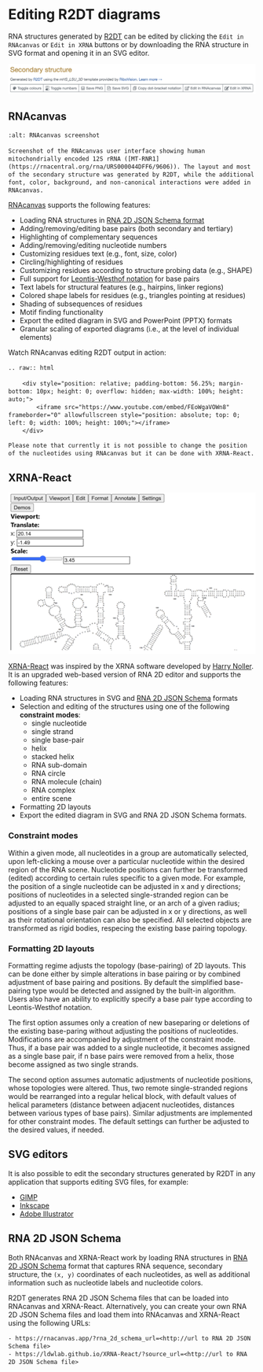 # Editing R2DT diagrams

RNA structures generated by [R2DT](https://rnacentral.org/r2dt) can be edited by clicking the `Edit in RNAcanvas` or `Edit in XRNA` buttons or by downloading the RNA structure in SVG format and opening it in an SVG editor.

![R2DT controls](images/r2dt-control-panel.png)

## RNAcanvas

```{figure} images/rnacanvas.png
:alt: RNAcanvas screenshot

Screenshot of the RNAcanvas user interface showing human mitochondrially encoded 12S rRNA ([MT-RNR1](https://rnacentral.org/rna/URS000044DFF6/9606)). The layout and most of the secondary structure was generated by R2DT, while the additional font, color, background, and non-canonical interactions were added in RNAcanvas.
```

[RNAcanvas](https://rnacanvas.app) supports the following features:
- Loading RNA structures in [RNA 2D JSON Schema format](https://github.com/LDWLab/RNA2D-data-schema/)
- Adding/removing/editing base pairs (both secondary and tertiary)
- Highlighting of complementary sequences
- Adding/removing/editing nucleotide numbers
- Customizing residues text (e.g., font, size, color)
- Circling/highlighting of residues
- Customizing residues according to structure probing data (e.g., SHAPE)
- Full support for [Leontis-Westhof notation](https://pubmed.ncbi.nlm.nih.gov/11345429/) for base pairs
- Text labels for structural features (e.g., hairpins, linker regions)
- Colored shape labels for residues (e.g., triangles pointing at residues)
- Shading of subsequences of residues
- Motif finding functionality
- Export the edited diagram in SVG and PowerPoint (PPTX) formats
- Granular scaling of exported diagrams (i.e., at the level of individual elements)

Watch RNAcanvas editing R2DT output in action:

```{eval-rst}
.. raw:: html

    <div style="position: relative; padding-bottom: 56.25%; margin-bottom: 10px; height: 0; overflow: hidden; max-width: 100%; height: auto;">
        <iframe src="https://www.youtube.com/embed/FEoWgaVOWn8" frameborder="0" allowfullscreen style="position: absolute; top: 0; left: 0; width: 100%; height: 100%;"></iframe>
    </div>
```

```{admonition} Note
Please note that currently it is not possible to change the position of the nucleotides using RNAcanvas but it can be done with XRNA-React.
```

## XRNA-React

![XRNA-React screenshot](images/xrna-react.png)

[XRNA-React](https://github.com/LDWLab/XRNA-React) was inspired by the XRNA software developed by [Harry Noller](https://en.wikipedia.org/wiki/Harry_F._Noller). It is an upgraded web-based version of RNA 2D editor and supports the following features:

- Loading RNA structures in SVG and [RNA 2D JSON Schema](https://github.com/LDWLab/RNA2D-data-schema/) formats
- Selection and editing of the structures using one of the following **constraint modes**:
    - single nucleotide
    - single strand
    - single base-pair
    - helix
    - stacked helix
    - RNA sub-domain
    - RNA circle
    - RNA molecule (chain)
    - RNA complex
    - entire scene
- Formatting 2D layouts
- Export the edited diagram in SVG and RNA 2D JSON Schema formats.

### Constraint modes

Within a given mode, all nucleotides in a group are automatically selected, upon left-clicking a mouse over a particular nucleotide within the desired region of the RNA scene. Nucleotide positions can further be transformed (edited) according to certain rules specific to a given mode. For example, the position of a single nucleotide can be adjusted in x and y directions; positions of nucleotides in a selected single-stranded region can be adjusted to an equally spaced  straight line, or an arch of a given radius; positions of a single base pair can be adjusted in x or y directions, as well as their rotational orientation can also be specified. All selected objects are transformed as rigid bodies, respecing the existing base pairing topology.

### Formatting 2D layouts

Formatting regime adjusts the topology (base-pairing) of 2D layouts. This can be done either by simple alterations in base pairing or by combined adjustment of base pairing and positions. By default the simplified base-pairing type would be detected and assigned by the built-in algorithm. Users also have an ability to explicitly specify a base pair type according to Leontis-Westhof notation.

The first option assumes only a creation of new baseparing or deletions of the existing base-paring without adjusting the positions of nucleotides. Modifications are accompanied by adjustment of the constraint mode. Thus, if a base pair was added to a single nucleotide, it becomes assigned as a single base pair, if n base pairs were removed from a helix, those become assigned as two single strands.

The second option assumes automatic adjustments of nucleotide positions, whose topologies were altered. Thus, two remote single-stranded regions would be rearranged into a regular helical block, with default values of helical parameters (distance between adjacent nucleotides, distances between various types of base pairs). Similar adjustments are implemented for other constraint modes. The default settings can further be adjusted to the desired values, if needed.

## SVG editors

It is also possible to edit the secondary structures generated by R2DT in any application that supports editing SVG files, for example:

- [GIMP](https://www.gimp.org)
- [Inkscape](https://inkscape.org)
- [Adobe Illustrator](https://www.adobe.com/uk/products/illustrator.html)

## RNA 2D JSON Schema

Both RNAcanvas and XRNA-React work by loading RNA structures in [RNA 2D JSON Schema](https://github.com/LDWLab/RNA2D-data-schema/) format that captures RNA sequence, secondary structure, the `(x, y)` coordinates of each nucleotides, as well as additional information such as nucleotide labels and nucleotide colors.

R2DT generates RNA 2D JSON Schema files that can be loaded into RNAcanvas and XRNA-React. Alternatively, you can create your own RNA 2D JSON Schema files and load them into RNAcanvas and XRNA-React using the following URLs:

    - https://rnacanvas.app/?rna_2d_schema_url=<http://url to RNA 2D JSON Schema file>
    - https://ldwlab.github.io/XRNA-React/?source_url=<http://url to RNA 2D JSON Schema file>
